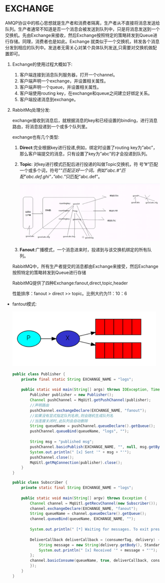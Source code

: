 # EXCHANGE

AMQP协议中的核心思想就是生产者和消费者隔离，生产者从不直接将消息发送给队列。生产者通常不知道是否一个消息会被发送到队列中，只是将消息发送到一个交换机。先由Exchange来接收，然后Exchange按照特定的策略转发到Queue进行存储。同理，消费者也是如此。Exchange 就类似于一个交换机，转发各个消息分发到相应的队列中。发送者无需关心对某个具体队列发送,只需要对交换机做配置即可。

1. Exchange的使用过程大概如下:

   1. 客户端连接到消息队列服务器，打开一个channel。
   2. 客户端声明一个exchange，并设置相关属性。
   3. 客户端声明一个queue，并设置相关属性。
   4. 客户端使用routing key，在exchange和queue之间建立好绑定关系。
   5. 客户端投递消息到exchange。

2. RabbitMq处理分发:

   exchange接收到消息后，就根据消息的key和已经设置的binding，进行消息路由，将消息投递到一个或多个队列里。

   exchange也有几个类型:

   1. **Direct**:完全根据key进行投递,例如，绑定时设置了routing key为”abc”，那么客户端提交的消息，只有设置了key为”abc”的才会投递到队列。

   2. **Topic**: 对key进行模式匹配后进行投递的叫做Topic交换机，符 号”#”匹配一个或多个词，符号”*”匹配正好一个词。例如”abc.#”匹配”abc.def.ghi”，”abc.*”只匹配”abc.def”。

      ![image-20201201163620945](image-20201201163620945.png)

   3. **Fanout**:广播模式，一个消息进来时，投递到与该交换机绑定的所有队列。

   RabbitMQ中，所有生产者提交的消息都由Exchange来接受，然后Exchange按照特定的策略转发到Queue进行存储

   RabbitMQ提供了四种Exchange:fanout,direct,topic,header

   性能排序：fanout > direct >> topic。比例大约为11：10：6



+ fantout模式:

  ![image-20201201162030155](image-20201201162030155.png)

  ```java
  public class Publisher {
      private final static String EXCHANGE_NAME = "logs";
  
      public static void main(String[] args) throws IOException, TimeoutException {
          Publisher publisher = new Publisher();
          Channel pushChannel = MqUitl.getPushChannel(publisher);
          //声明路由
          pushChannel.exchangeDeclare(EXCHANGE_NAME, "fanout");
          //如果没有显式指定队列名称,则会随机生成队列名
          //当连接关闭时,此队列会自动删除
          String queueName = pushChannel.queueDeclare().getQueue();
          pushChannel.queueBind(queueName, "logs", "");
  
          String msg = "published msg";
          pushChannel.basicPublish(EXCHANGE_NAME, "", null, msg.getBytes(StandardCharsets.UTF_8));
          System.out.println(" [x] Sent '" + msg + "'");
          pushChannel.close();
          MqUitl.getMqConnection(publisher).close();
      }
  }
  ```

  ```java
  public class Subscriber {
      private static final String EXCHANGE_NAME = "logs";
  
      public static void main(String[] argv) throws Exception {
          Channel channel = MqUitl.getRecvChannel(new Subscriber());
          channel.exchangeDeclare(EXCHANGE_NAME, "fanout");
          String queueName = channel.queueDeclare().getQueue();
          channel.queueBind(queueName, EXCHANGE_NAME, "");
  
          System.out.println(" [*] Waiting for messages. To exit press CTRL+C");
  
          DeliverCallback deliverCallback = (consumerTag, delivery) -> {
              String message = new String(delivery.getBody(), StandardCharsets.UTF_8);
              System.out.println(" [x] Received '" + message + "'");
          };
          channel.basicConsume(queueName, true, deliverCallback, consumerTag -> {
          });
      }
  }
  ```

  

